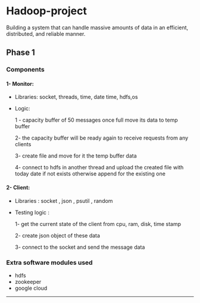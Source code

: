 # Hadoop-project
Building a system that can handle massive amounts of data in an efficient, distributed, and reliable manner.
## Phase 1
### Components 
#### 1- Monitor:
- Libraries: socket, threads, time, date time, hdfs,os
- Logic:
  
  1 - capacity buffer of 50 messages once full move its data to temp buffer
  
  2- the capacity buffer will be ready again to receive requests from any clients
  
  3- create file and move for it the temp buffer data
  
  4- connect to hdfs  in another thread and upload the created file with today date if not exists otherwise append for the existing one 
  
 #### 2- Client: 
- Libraries : socket , json , psutil , random
- Testing logic :
   
     1- get the current state of the client from cpu, ram, disk, time stamp

     2- create json object of these data

     3- connect to the socket and send the message data

### Extra software modules used
- hdfs 
- zookeeper
- google cloud
------------------------------------------------------------------
